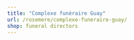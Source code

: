 ```yaml
---
title: "Complexe funéraire Guay"
url: /rosemere/complexe-funeraire-guay/
shop: funeral directors
---
```

